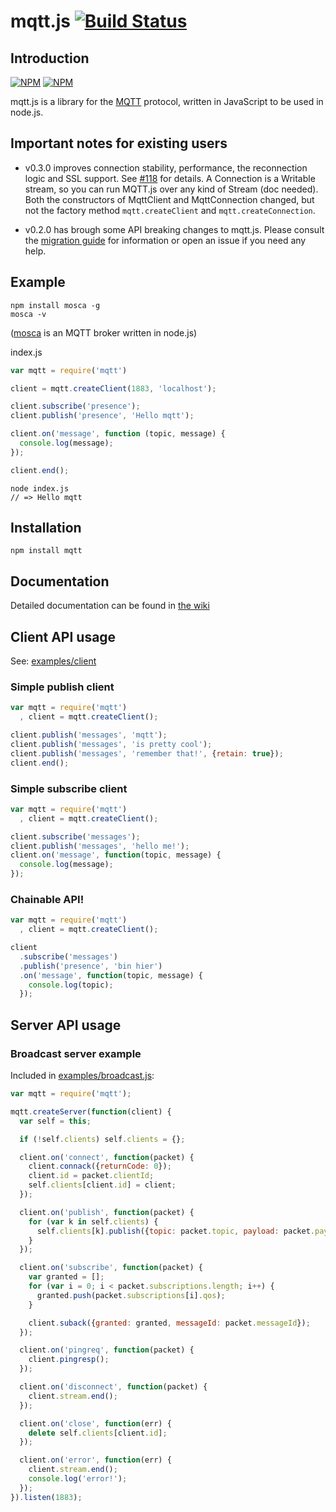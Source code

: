 # mqtt.js [![Build Status](https://travis-ci.org/adamvr/MQTT.js.png)](https://travis-ci.org/adamvr/MQTT.js)

## Introduction

[![NPM](https://nodei.co/npm/mqtt.png)](https://nodei.co/npm/mqtt/)
[![NPM](https://nodei.co/npm-dl/mqtt.png)](https://nodei.co/npm/mqtt/)

mqtt.js is a library for the [MQTT](http://mqtt.org/) protocol, written
in JavaScript to be used in node.js.

## Important notes for existing users

* v0.3.0 improves connection stability, performance, the reconnection
  logic and SSL support. See [#118](https://github.com/adamvr/MQTT.js/pull/118) for
  details. A Connection is a Writable stream, so you can run
  MQTT.js over any kind of Stream (doc needed). Both the constructors of
  MqttClient and MqttConnection changed, but not the factory method
  `mqtt.createClient` and `mqtt.createConnection`.

* v0.2.0 has brough some API breaking changes to mqtt.js. 
  Please consult the [migration guide](http://github.com/adamvr/MQTT.js/wiki/migration) for information
  or open an issue if you need any help.

## Example

```
npm install mosca -g
mosca -v
```
([mosca](http://mcollina.github.io/mosca/) is an MQTT broker written in node.js)

index.js

```js
var mqtt = require('mqtt')

client = mqtt.createClient(1883, 'localhost');

client.subscribe('presence');
client.publish('presence', 'Hello mqtt');

client.on('message', function (topic, message) {
  console.log(message);
});

client.end();
```

```
node index.js
// => Hello mqtt
```

## Installation

    npm install mqtt

## Documentation

Detailed documentation can be found in [the wiki](http://github.com/adamvr/MQTT.js/wiki)

## Client API usage

See: [examples/client](https://github.com/adamvr/MQTT.js/tree/master/examples/client)

### Simple publish client

```js
var mqtt = require('mqtt')
  , client = mqtt.createClient();

client.publish('messages', 'mqtt');
client.publish('messages', 'is pretty cool');
client.publish('messages', 'remember that!', {retain: true});
client.end();
```

### Simple subscribe client

```js
var mqtt = require('mqtt')
  , client = mqtt.createClient();

client.subscribe('messages');
client.publish('messages', 'hello me!');
client.on('message', function(topic, message) {
  console.log(message);
});
```

### Chainable API!

```js
var mqtt = require('mqtt')
  , client = mqtt.createClient();

client
  .subscribe('messages')
  .publish('presence', 'bin hier')
  .on('message', function(topic, message) {
    console.log(topic);
  });
```

## Server API usage

### Broadcast server example

Included in [examples/broadcast.js](https://github.com/adamvr/MQTT.js/blob/master/examples/server/broadcast.js):

```js
var mqtt = require('mqtt');

mqtt.createServer(function(client) {
  var self = this;

  if (!self.clients) self.clients = {};

  client.on('connect', function(packet) {
    client.connack({returnCode: 0});
    client.id = packet.clientId;
    self.clients[client.id] = client;
  });

  client.on('publish', function(packet) {
    for (var k in self.clients) {
      self.clients[k].publish({topic: packet.topic, payload: packet.payload});
    }
  });

  client.on('subscribe', function(packet) {
    var granted = [];
    for (var i = 0; i < packet.subscriptions.length; i++) {
      granted.push(packet.subscriptions[i].qos);
    }

    client.suback({granted: granted, messageId: packet.messageId});
  });

  client.on('pingreq', function(packet) {
    client.pingresp();
  });

  client.on('disconnect', function(packet) {
    client.stream.end();
  });

  client.on('close', function(err) {
    delete self.clients[client.id];
  });

  client.on('error', function(err) {
    client.stream.end();
    console.log('error!');
  });
}).listen(1883);
```
